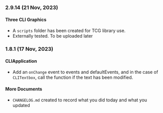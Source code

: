 ### 2.9.14 (21 Nov, 2023)

#### Three CLI Graphics
- A `scripts` folder has been created for TCG library use.
- Externally tested. To be uploaded later


### 1.8.1 (17 Nov, 2023)

#### CLIApplication
- Add an `onChange` event to events and defaultEvents, and in the case of `CLITextbox`, call the function if the text has been modified.

#### More Documents
- `CHANGELOG.md` created to record what you did today and what you updated